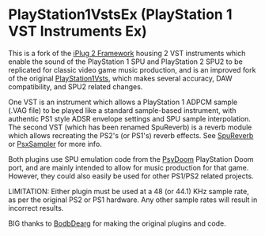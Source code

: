 # PlayStation1VstsEx (PlayStation 1 VST Instruments Ex)

This is a fork of the [iPlug 2 Framework](https://github.com/iplug2/iplug2) housing 2 VST instruments which enable the sound of the PlayStation 1 SPU and PlayStation 2 SPU2 to be replicated for classic video game music production, and is an improved fork of the original [PlayStation1Vsts](https://github.com/BodbDearg/PlayStation1Vsts), which makes several accuracy, DAW compatibility, and SPU2 related changes.

One VST is an instrument which allows a PlayStation 1 ADPCM sample (.VAG file) to be played like a standard sample-based instrument, with authentic PS1 style ADSR envelope settings and SPU sample interpolation. The second VST (which has been renamed SpuReverb) is a reverb module which allows recreating the PS2's (or PS1's) reverb effects.
See [SpuReverb](https://github.com/jthecodebuilder/PlayStation1VstsEx/tree/master/Plugins/PsxReverb) or [PsxSampler](https://github.com/jthecodebuilder/PlayStation1VstsEx/tree/master/Plugins/PsxSampler) for more info.

Both plugins use SPU emulation code from the [PsyDoom](https://github.com/BodbDearg/PsyDoom) PlayStation Doom port, and are mainly intended to allow for music production for that game. However, they could also easily be used for other PS1/PS2 related projects.

LIMITATION: Either plugin must be used at a 48 (or 44.1) KHz sample rate, as per the original PS2 or PS1 hardware. Any other sample rates will result in incorrect results.

BIG thanks to [BodbDearg](https://github.com/BodbDearg) for making the original plugins and code.
